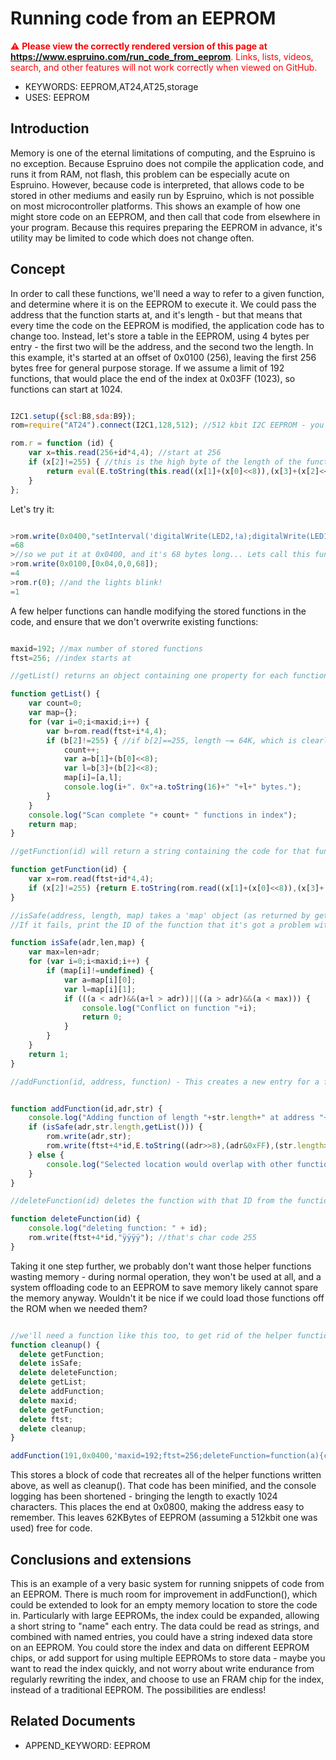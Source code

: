 <!--- Copyright (c) 2015 Spence Konde. See the file LICENSE for copying permission. -->
Running code from an EEPROM
===============================

<span style="color:red">:warning: **Please view the correctly rendered version of this page at https://www.espruino.com/run_code_from_eeprom**. Links, lists, videos, search, and other features will not work correctly when viewed on GitHub.</span>

* KEYWORDS: EEPROM,AT24,AT25,storage
* USES: EEPROM

Introduction
-----------
Memory is one of the eternal limitations of computing, and the Espruino is no exception. Because Espruino does not compile the application code, and runs it from RAM, not flash, this problem can be especially acute on Espruino. However, because code is interpreted, that allows code to be stored in other mediums and easily run by Espruino, which is not possible on most microcontroller platforms. This shows an example of how one might store code on an EEPROM, and then call that code from elsewhere in your program. Because this requires preparing the EEPROM in advance, it's utility may be limited to code which does not change often. 

Concept
------------
In order to call these functions, we'll need a way to refer to a given function, and determine where it is on the EEPROM to execute it. We could pass the address that the function starts at, and it's length - but that means that every time the code on the EEPROM is modified, the application code has to change too. Instead, let's store a table in the EEPROM, using 4 bytes per entry - the first two will be the address, and the second two the length. In this example, it's started at an offset of 0x0100 (256), leaving the first 256 bytes free for general purpose storage. If we assume a limit of 192 functions, that would place the end of the index at 0x03FF (1023), so functions can start at 1024. 

```JavaScript

I2C1.setup({scl:B8,sda:B9});
rom=require("AT24").connect(I2C1,128,512); //512 kbit I2C EEPROM - you could use SPI EEPROM if you prefer; OneWire EEPROMs are too small.

rom.r = function (id) {
	var x=this.read(256+id*4,4); //start at 256
	if (x[2]!=255) { //this is the high byte of the length of the function we're calling - no funtion could be that long, so we're reading a blank index entry. 
		return eval(E.toString(this.read((x[1]+(x[0]<<8)),(x[3]+(x[2]<<8)))));
	}
};

```

Let's try it:

```javascript

>rom.write(0x0400,"setInterval('digitalWrite(LED2,!a);digitalWrite(LED1,a);a=!a;',1000)"); 
=68
>//so we put it at 0x0400, and it's 68 bytes long... Lets call this function 0, so it's index entry will start at 0x100
>rom.write(0x0100,[0x04,0,0,68]);
=4
>rom.r(0); //and the lights blink!
=1

```

A few helper functions can handle modifying the stored functions in the code, and ensure that we don't overwrite existing functions:

```javascript

maxid=192; //max number of stored functions
ftst=256; //index starts at

//getList() returns an object containing one property for each function listed in the function index on the rom, and also prints out it's progress in human readable format to assist the operator in loading the rom.

function getList() {
	var count=0;
	var map={};
	for (var i=0;i<maxid;i++) {
		var b=rom.read(ftst+i*4,4);
		if (b[2]!=255) { //if b[2]==255, length ~= 64K, which is clearly not valid data. 
			count++;
			var a=b[1]+(b[0]<<8);
			var l=b[3]+(b[2]<<8);
			map[i]=[a,l];
			console.log(i+". 0x"+a.toString(16)+" "+l+" bytes."); 
		}
	}
	console.log("Scan complete "+ count+ " functions in index"); 
	return map;
}

//getFunction(id) will return a string containing the code for that function, assuming it exists. 

function getFunction(id) {
	var x=rom.read(ftst+id*4,4);
	if (x[2]!=255) {return E.toString(rom.read((x[1]+(x[0]<<8)),(x[3]+(x[2]<<8))));}
}

//isSafe(address, length, map) takes a 'map' object (as returned by getList()), and returns 1 if a function of specified length can be placed in the specified address without overwriting something. 
//If it fails, print the ID of the function that it's got a problem with. 

function isSafe(adr,len,map) {
	var max=len+adr;
	for (var i=0;i<maxid;i++) {
		if (map[i]!=undefined) {
			var a=map[i][0];
			var l=map[i][1];
			if (((a < adr)&&(a+l > adr))||((a > adr)&&(a < max))) {
				console.log("Conflict on function "+i);
				return 0;
			}
		}
	}
	return 1;
}

//addFunction(id, address, function) - This creates a new entry for a function of 'id', located at 'address' in the function index, and writes that and the function (supplied as a string) to the rom, provided that that can be done without overwriting another function.


function addFunction(id,adr,str) {
	console.log("Adding function of length "+str.length+" at address "+adr+" with ID: "+id);
	if (isSafe(adr,str.length,getList())) {
		rom.write(adr,str);
		rom.write(ftst+4*id,E.toString((adr>>8),(adr&0xFF),(str.length>>8),(str.length&0xFF)));
	} else {
		console.log("Selected location would overlap with other function!");
	}
}

//deleteFunction(id) deletes the function with that ID from the function index. Nothing is done to the stored code itself, but it will now not be protected from overwriting by isSafe(). 

function deleteFunction(id) {
	console.log("deleting function: " + id);
	rom.write(ftst+4*id,"ÿÿÿÿ"); //that's char code 255
}

```

Taking it one step further, we probably don't want those helper functions wasting memory - during normal operation, they won't be used at all, and a system offloading code to an EEPROM to save memory likely cannot spare the memory anyway. Wouldn't it be nice if we could load those functions off the ROM when we needed them? 

```javascript

//we'll need a function like this too, to get rid of the helper functions when we're done. 
function cleanup() {
  delete getFunction;
  delete isSafe;
  delete deleteFunction;
  delete getList;
  delete addFunction;
  delete maxid;
  delete getFunction;
  delete ftst;
  delete cleanup;
}

addFunction(191,0x0400,'maxid=192;ftst=256;deleteFunction=function(a){console.log("del func: "+a);rom.write(ftst+4*a,"ÿÿÿÿ")};getList=function(){for(var a=0,d={},b=0;b<maxid;b++){var c=rom.read(ftst+4*b,4);if(255!=c[2]){a++;var e=c[1]+(c[0]<<8),c=c[3]+(c[2]<<8);d[b]=[e,c];console.log(b+". 0x"+e.toString(16)+" "+c+" bytes.")}}console.log("Scan: "+a+"");return d};getFunction=function(a){a=rom.read(ftst+4*a,4);if(255!=a[2])return E.toString(rom.read(a[1]+(a[0]<<8),a[3]+(a[2]<<8)))};isSafe=function(a,d,b){d+=a;for(var c=0;c<maxid;c++)if(void 0!=b[c]){var e=b[c][0],f=b[c][1];if(e<a&&e+f>a||e>a&&e<d)return console.log("Conflict w/"+c),0}return 1};cleanup=function(){delete getFunction;delete isSafe;delete deleteFunction;delete getList;delete addFunction;delete maxid;delete getFunction;delete ftst;delete cleanup};addFunction=function(a,d,b){console.log("Add func: L="+b.length+" @ "+d+" ID: "+a);isSafe(d,b.length,getList())?(rom.write(d,b),rom.write(ftst+4*a,E.toString(d>>8,d&255,b.length>>8,b.length&255))):console.log("Location conflict")};')

```

This stores a block of code that recreates all of the helper functions written above, as well as cleanup(). That code has been minified, and the console logging has been shortened - bringing the length to exactly 1024 characters. This places the end at 0x0800, making the address easy to remember. This leaves 62KBytes of EEPROM (assuming a 512kbit one was used) free for code. 

Conclusions and extensions
--------

This is an example of a very basic system for running snippets of code from an EEPROM. There is much room for improvement in addFunction(), which could be extended to look for an empty memory location to store the code in. Particularly with large EEPROMs, the index could be expanded, allowing a short string to "name" each entry. The data could be read as strings, and combined with named entries, you could have a string indexed data store on an EEPROM. You could store the index and data on different EEPROM chips, or add support for using multiple EEPROMs to store data - maybe you want to read the index quickly, and not worry about write endurance from regularly rewriting the index, and choose to use an FRAM chip for the index, instead of a traditional EEPROM. The possibilities are endless!

Related Documents
------
* APPEND_KEYWORD: EEPROM
